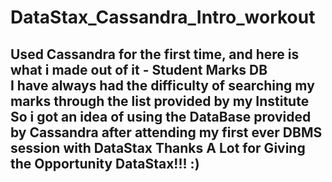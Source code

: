# DataStax_Cassandra_Intro_workout
Used Cassandra for the first time, and here is what i made out of it - Student Marks DB   
I have always had the difficulty of searching my marks through the list provided by my Institute
So i got an idea of using the DataBase provided by Cassandra after attending my first ever DBMS session with DataStax
Thanks A Lot for Giving the Opportunity DataStax!!! :)
-------------------------------------------------------------

